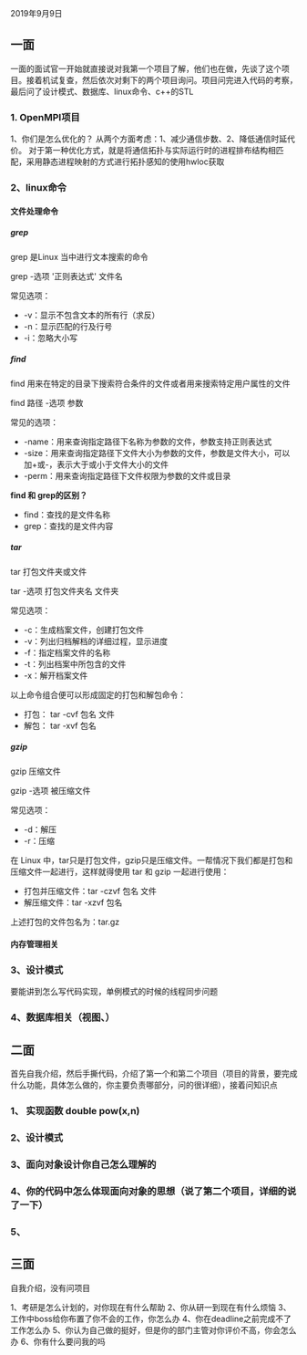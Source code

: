 2019年9月9日 

## 一面
一面的面试官一开始就直接说对我第一个项目了解，他们也在做，先谈了这个项目。接着机试复查，然后依次对剩下的两个项目询问。项目问完进入代码的考察，最后问了设计模式、数据库、linux命令、c++的STL

### 1. OpenMPI项目
1、你们是怎么优化的？
从两个方面考虑：1、减少通信步数、2、降低通信时延代价。
对于第一种优化方式，就是将通信拓扑与实际运行时的进程排布结构相匹配，采用静态进程映射的方式进行拓扑感知的使用hwloc获取


### 2、linux命令

#### 文件处理命令

##### grep

grep 是Linux 当中进行文本搜索的命令

grep -选项 '正则表达式' 文件名

常见选项：

- -v：显示不包含文本的所有行（求反）
- -n：显示匹配的行及行号
- -i：忽略大小写

##### find

find 用来在特定的目录下搜索符合条件的文件或者用来搜索特定用户属性的文件

find 路径 -选项 参数

常见的选项：

- -name：用来查询指定路径下名称为参数的文件，参数支持正则表达式
- -size：用来查询指定路径下文件大小为参数的文件，参数是文件大小，可以加+或-，表示大于或小于文件大小的文件
- -perm：用来查询指定路径下文件权限为参数的文件或目录

**find 和 grep的区别？**

- find：查找的是文件名称
- grep：查找的是文件内容

##### tar

tar 打包文件夹或文件

tar -选项 打包文件夹名 文件夹

常见选项：

- -c：生成档案文件，创建打包文件
- -v：列出归档解档的详细过程，显示进度
- -f：指定档案文件的名称
- -t：列出档案中所包含的文件
- -x：解开档案文件

以上命令组合便可以形成固定的打包和解包命令：

- 打包： tar -cvf 包名 文件
- 解包： tar -xvf 包名

##### gzip

gzip 压缩文件

gzip -选项 被压缩文件

常见选项：

- -d：解压
- -r：压缩

在 Linux 中，tar只是打包文件，gzip只是压缩文件。一帮情况下我们都是打包和压缩文件一起进行，这样就得使用 tar 和 gzip 一起进行使用：

- 打包并压缩文件：tar -czvf 包名 文件
- 解压缩文件：tar -xzvf 包名

上述打包的文件包名为：tar.gz

#### 内存管理相关


### 3、设计模式
要能讲到怎么写代码实现，单例模式的时候的线程同步问题

### 4、数据库相关（视图、）

## 二面
首先自我介绍，然后手撕代码，介绍了第一个和第二个项目（项目的背景，要完成什么功能，具体怎么做的，你主要负责哪部分，问的很详细），接着问知识点

### 1、 实现函数 double pow(x,n)

### 2、设计模式

### 3、面向对象设计你自己怎么理解的

### 4、你的代码中怎么体现面向对象的思想（说了第二个项目，详细的说了一下）

### 5、

## 三面

自我介绍，没有问项目

1、考研是怎么计划的，对你现在有什么帮助
2、你从研一到现在有什么烦恼
3、工作中boss给你布置了你不会的工作，你怎么办
4、你在deadline之前完成不了工作怎么办
5、你认为自己做的挺好，但是你的部门主管对你评价不高，你会怎么办
6、你有什么要问我的吗